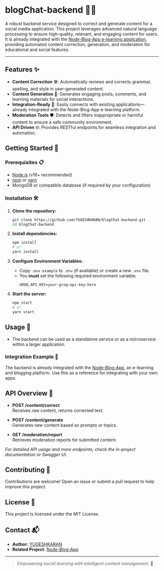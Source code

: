 # blogChat-backend 🚀📝

A robust backend service designed to correct and generate content for a social media application. This project leverages advanced natural language processing to ensure high-quality, relevant, and engaging content for users. It is already integrated with the [Node-Blog-App e-learning application](https://github.com/YUGESHKARAN/Node-Blog-App.git), providing automated content correction, generation, and moderation for educational and social features.

---

## Features ✨

- **Content Correction** 🛠️: Automatically reviews and corrects grammar, spelling, and style in user-generated content.
- **Content Generation** 🤖: Generates engaging posts, comments, and learning materials for social interactions.
- **Integration-Ready** 🔗: Easily connects with existing applications—already integrated with the Node-Blog-App e-learning platform.
- **Moderation Tools** 🛡️: Detects and filters inappropriate or harmful content to ensure a safe community environment.
- **API Driven** 🌐: Provides RESTful endpoints for seamless integration and automation.

## Getting Started 🚦

### Prerequisites 📋

- [Node.js](https://nodejs.org/) (v16+ recommended)
- [npm](https://www.npmjs.com/) or [yarn](https://yarnpkg.com/)
- MongoDB or compatible database (if required by your configuration)

### Installation 🛠️

1. **Clone the repository:**
   ```bash
   git clone https://github.com/YUGESHKARAN/blogChat-backend.git
   cd blogChat-backend
   ```

2. **Install dependencies:**
   ```bash
   npm install
   # or
   yarn install
   ```

3. **Configure Environment Variables:**
   - Copy `.env.example` to `.env` (if available) or create a new `.env` file.
   - You **must** set the following required environment variable:
     ```
     GROQ_API_KEY=your-groq-api-key-here
     ```

4. **Start the server:**
   ```bash
   npm start
   # or
   yarn start
   ```

## Usage 📡

- The backend can be used as a standalone service or as a microservice within a larger application.

### Integration Example 🔄

The backend is already integrated with the [Node-Blog-App](https://github.com/YUGESHKARAN/Node-Blog-App.git), an e-learning and blogging platform. Use this as a reference for integrating with your own apps.

## API Overview 📑

- **POST /content/correct**  
  Receives raw content, returns corrected text.

- **POST /content/generate**  
  Generates new content based on prompts or topics.

- **GET /moderation/report**  
  Retrieves moderation reports for submitted content.

_For detailed API usage and more endpoints, check the in-project documentation or Swagger UI._

## Contributing 🤝

Contributions are welcome! Open an issue or submit a pull request to help improve this project.

## License 📝

This project is licensed under the MIT License.

## Contact 📬

- **Author:** [YUGESHKARAN](https://github.com/YUGESHKARAN)
- **Related Project:** [Node-Blog-App](https://github.com/YUGESHKARAN/Node-Blog-App.git)

---

> _Empowering social learning with intelligent content management._ 🌟
